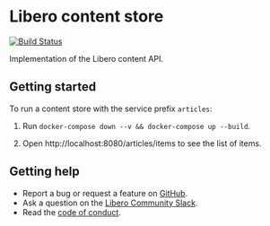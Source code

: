 Libero content store
====================

[![Build Status](https://travis-ci.com/libero/content-store.svg?branch=master)](https://travis-ci.com/libero/content-store)

Implementation of the Libero content API.

Getting started
---------------

To run a content store with the service prefix `articles`:

1. Run `docker-compose down --v && docker-compose up --build`.

2. Open http://localhost:8080/articles/items to see the list of items.

Getting help
------------

- Report a bug or request a feature on [GitHub](https://github.com/libero/libero/issues/new/choose).
- Ask a question on the [Libero Community Slack](https://libero.pub/join-slack).
- Read the [code of conduct](https://libero.pub/code-of-conduct).
